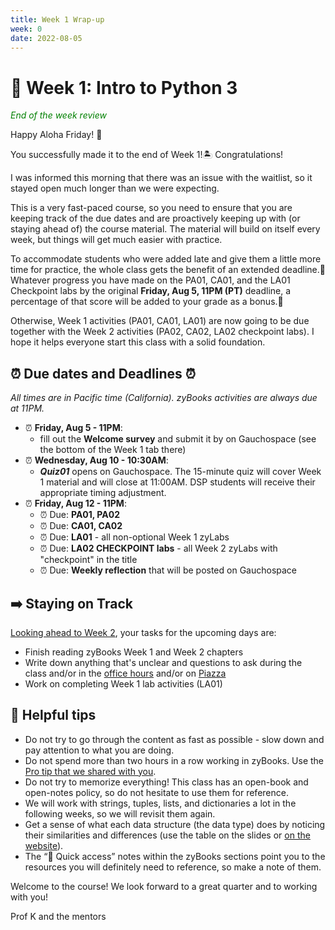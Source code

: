 ```yaml
---
title: Week 1 Wrap-up
week: 0
date: 2022-08-05
---
```


# 🐣 Week 1: Intro to Python 3

<span style="color:green">_End of the week review_</span>

Happy Aloha Friday! 🌺

You successfully made it to the end of Week 1!🏝️ Congratulations!

I was informed this morning that there was an issue with the waitlist, so it stayed open much longer than we were expecting. 


This is a very fast-paced course, so you need to ensure that you are keeping track of the due dates and are proactively keeping up with (or staying ahead of) the course material. 
The material will build on itself every week, but things will get much easier with practice.

To accommodate students who were added late and give them a little more time for practice, the whole class gets the benefit of an extended deadline.🎊
Whatever progress you have made on the PA01, CA01, and the LA01 Checkpoint labs by the original **Friday, Aug 5, 11PM (PT)** deadline, a percentage of that score will be added to your grade as a bonus.🎊

Otherwise, Week 1 activities (PA01, CA01, LA01) are now going to be due together with the Week 2 activities (PA02, CA02, LA02 checkpoint labs).
I hope it helps everyone start this class with a solid foundation.


## ⏰ Due dates and Deadlines ⏰
_All times are in Pacific time (California). zyBooks activities are always due at 11PM._
* ⏰  **Friday, Aug 5 - 11PM**: 
    * fill out the **Welcome survey** and submit it by on Gauchospace (see the bottom of the Week 1 tab there)
* ⏰  **Wednesday, Aug 10 - 10:30AM**: 
    * **_Quiz01_** opens on Gauchospace. The 15-minute quiz will cover Week 1 material and will close at 11:00AM. DSP students will receive their appropriate timing adjustment.
* ⏰  **Friday, Aug 12 - 11PM**: 
    * ⏰ Due: **PA01, PA02**
    * ⏰ Due: **CA01, CA02**
    * ⏰ Due: **LA01** - all non-optional Week 1 zyLabs
    * ⏰ Due: **LA02 CHECKPOINT labs** - all Week 2 zyLabs with "checkpoint" in the title
    * ⏰ Due: **Weekly reflection** that will be posted on Gauchospace


## ➡️    Staying on Track

[Looking ahead to Week 2]({{site.url}}/{{site.baseurl}}/calendar#week-2), your tasks for the upcoming days are:
* Finish reading zyBooks Week 1 and Week 2 chapters
* Write down anything that's unclear and questions to ask during the class and/or in the [office hours]({{site.url}}/{{site.baseurl}}/schedule/) and/or on [Piazza]({{site.aux_links.Piazza}})
* Work on completing Week 1 lab activities (LA01)   

##  💎 Helpful tips 
* Do not try to go through the content as fast as possible - slow down and pay attention to what you are doing.
* Do not spend more than two hours in a row working in zyBooks. Use the [Pro tip that we shared with you]({{site.url}}/{{site.baseurl}}/success/#convert-pseudocode-to-code).
* Do not try to memorize everything! This class has an open-book and open-notes policy, so do not hesitate to use them for reference.
* We will work with strings, tuples, lists, and dictionaries a lot in the following weeks, so we will revisit them again.
* Get a sense of what each data structure (the data type) does by noticing their similarities and differences (use the table on the slides or [on the website]({{site.url}}/{{site.baseurl}}/ref/data-structures)).
* The “📎 Quick access” notes within the zyBooks sections point you to the resources you will definitely need to reference, so make a note of them.

Welcome to the course! We look forward to a great quarter and to working with you!

Prof K and the mentors


